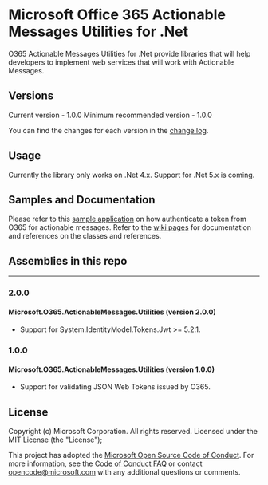 Microsoft Office 365 Actionable Messages Utilities for .Net
===========

O365 Actionable Messages Utilities for .Net provide libraries that will help developers to implement web services that will work with Actionable Messages.

## Versions
Current version - 1.0.0
Minimum recommended version - 1.0.0  

You can find the changes for each version in the [change log](https://github.com/OfficeDev/o365-actionable-messages-utilities-for-dotnet/blob/master/CHANGELOG.md).

## Usage
Currently the library only works on .Net 4.x. Support for .Net 5.x is coming.

## Samples and Documentation

Please refer to this [sample application](https://github.com/OfficeDev/outlook-actionable-messages-csharp-token-validation) on how authenticate a token from O365 for actionable messages. Refer to the [wiki pages](https://github.com/OfficeDev/o365-actionable-messages-utilities-for-dotnet/wiki) for documentation and references on the classes and references.

## Assemblies in this repo
----

### 2.0.0
#### Microsoft.O365.ActionableMessages.Utilities (version 2.0.0)

* Support for System.IdentityModel.Tokens.Jwt >= 5.2.1.

### 1.0.0
#### Microsoft.O365.ActionableMessages.Utilities (version 1.0.0)

* Support for validating JSON Web Tokens issued by O365.

## License

Copyright (c) Microsoft Corporation.  All rights reserved. Licensed under the MIT License (the "License"); 

This project has adopted the [Microsoft Open Source Code of Conduct](https://opensource.microsoft.com/codeofconduct/). For more information, see the [Code of Conduct FAQ](https://opensource.microsoft.com/codeofconduct/faq/) or contact [opencode@microsoft.com](mailto:opencode@microsoft.com) with any additional questions or comments.
